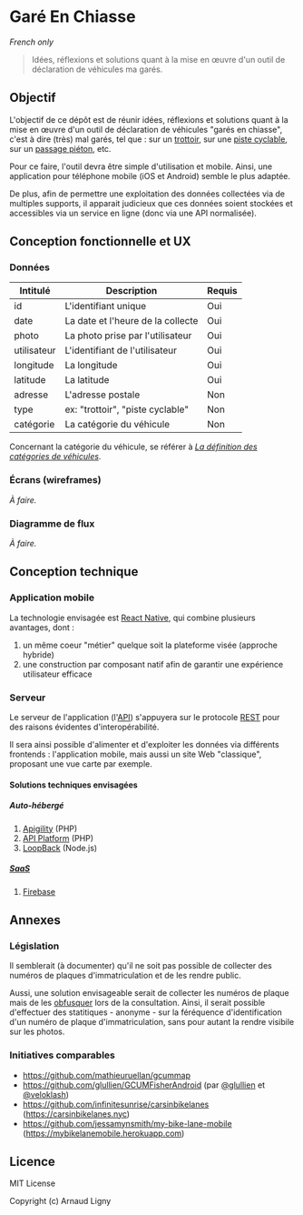 # Garé En Chiasse

_French only_

> Idées, réflexions et solutions quant à la mise en œuvre d'un outil de déclaration de véhicules ma garés.

## Objectif

L'objectif de ce dépôt est de réunir idées, réflexions et solutions quant à la mise en œuvre d'un outil de déclaration de véhicules "garés en chiasse", c'est à dire (très) mal garés, tel que : sur un [trottoir](https://fr.m.wikipedia.org/wiki/Trottoir), sur une [piste cyclable](https://fr.m.wikipedia.org/wiki/Am%C3%A9nagement_cyclable#Piste_cyclable), sur un [passage piéton](https://fr.m.wikipedia.org/wiki/Passage_pi%C3%A9ton), etc.

Pour ce faire, l'outil devra être simple d'utilisation et mobile. Ainsi, une application pour téléphone mobile (iOS et Android) semble le plus adaptée.

De plus, afin de permettre une exploitation des données collectées via de multiples supports, il apparait judicieux que ces données soient stockées et accessibles via un service en ligne (donc via une API normalisée).

## Conception fonctionnelle et UX

### Données

| Intitulé   | Description                      | Requis |
|------------|----------------------------------|--------|
| id         | L'identifiant unique             | Oui    |
| date       | La date et l'heure de la collecte| Oui    |
| photo      | La photo prise par l'utilisateur | Oui    |
| utilisateur| L'identifiant de l'utilisateur   | Oui    |
| longitude  | La longitude                     | Oui    |
| latitude   | La latitude                      | Oui    |
| adresse    | L'adresse postale                | Non    |
| type       | ex: "trottoir", "piste cyclable" | Non    |
| catégorie  | La catégorie du véhicule         | Non    |

Concernant la catégorie du véhicule, se référer à [_La définition des catégories de véhicules_](http://www.developpement-durable.gouv.fr/La-definition-des-categories-de,12402.html).

### Écrans (wireframes)

_À faire._

### Diagramme de flux

_À faire._

## Conception technique

### Application mobile

La technologie envisagée est [React Native](https://facebook.github.io/react-native/), qui combine plusieurs avantages, dont :

1. un même coeur "métier" quelque soit la plateforme visée (approche hybride)
2. une construction par composant natif afin de garantir une expérience utilisateur efficace

### Serveur

Le serveur de l'application (l'[API](https://fr.m.wikipedia.org/wiki/Interface_de_programmation)) s'appuyera sur le protocole [REST](https://fr.m.wikipedia.org/wiki/Representational_state_transfer) pour des raisons évidentes d'interopérabilité.

Il sera ainsi possible d'alimenter et d'exploiter les données via différents frontends : l'application mobile, mais aussi un site 
Web "classique", proposant une vue carte par exemple.

#### Solutions techniques envisagées

##### Auto-hébergé

1. [Apigility](https://apigility.org) (PHP)
2. [API Platform](https://api-platform.com) (PHP)
3. [LoopBack](https://loopback.io) (Node.js)

##### [SaaS](http://fr.wikipedia.org/wiki/SaaS)

1. [Firebase](https://firebase.google.com)

## Annexes

### Législation

Il semblerait (à documenter) qu'il ne soit pas possible de collecter des numéros de plaques d'immatriculation et de les rendre public.

Aussi, une solution envisageable serait de collecter les numéros de plaque mais de les [obfusquer](https://fr.wiktionary.org/wiki/obfusquer) lors de la consultation.
Ainsi, il serait possible d'effectuer des statitiques - anonyme - sur la féréquence d'identification d'un numéro de plaque d'immatriculation, sans pour autant la rendre visibile sur les photos.

### Initiatives comparables

* https://github.com/mathieuruellan/gcummap
* https://github.com/glullien/GCUMFisherAndroid (par [@glullien](https://twitter.com/glullien) et [@veloklash](https://twitter.com/veloklash))
* https://github.com/infinitesunrise/carsinbikelanes (https://carsinbikelanes.nyc)
* https://github.com/jessamynsmith/my-bike-lane-mobile (https://mybikelanemobile.herokuapp.com)

## Licence

MIT License

Copyright (c) Arnaud Ligny
